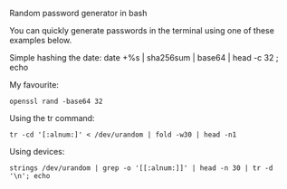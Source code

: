 Random password generator in bash

You can quickly generate passwords in the terminal using one of these examples below.

Simple hashing the date:
date +%s | sha256sum | base64 | head -c 32 ; echo

My favourite:
```
openssl rand -base64 32
```

Using the tr command:
```
tr -cd '[:alnum:]' < /dev/urandom | fold -w30 | head -n1
```

Using devices:
```
strings /dev/urandom | grep -o '[[:alnum:]]' | head -n 30 | tr -d '\n'; echo
```